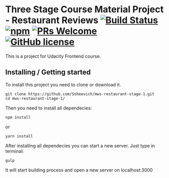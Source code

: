 
# Three Stage Course Material Project - Restaurant Reviews [![Build Status](https://img.shields.io/travis/npm/npm/latest.svg?style=flat-square)](https://travis-ci.org/npm/npm) [![npm](https://img.shields.io/npm/v/npm.svg?style=flat-square)](https://www.npmjs.com/package/npm) [![PRs Welcome](https://img.shields.io/badge/PRs-welcome-brightgreen.svg?style=flat-square)](http://makeapullrequest.com) [![GitHub license](https://img.shields.io/badge/license-MIT-blue.svg?style=flat-square)](https://github.com/your/your-project/blob/master/LICENSE)

This is a project for Udacity Frontend course.

## Installing / Getting started

To install this project you need to clone or download it.

```shell
git clone https://github.com/Soheevich/mws-restaurant-stage-1.git
cd mws-restaurant-stage-1/
```

Then you need to install all dependecies:

```shell
npm install
```
or
```shell
yarn install
```

After installing all dependecies you can start a new server. Just type in terminal:

```shell
gulp
```

It will start building process and open a new server on localhost:3000
